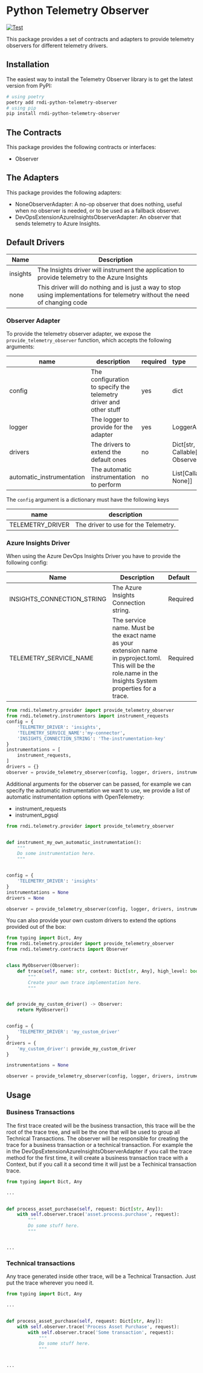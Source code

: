 # Python Telemetry Observer

[![Test](https://github.com/IM-Cloud-Spain-Connectors/python-telemetry-observer/actions/workflows/test.yml/badge.svg)](https://github.com/IM-Cloud-Spain-Connectors/python-telemetry-observer/actions/workflows/test.yml)

This package provides a set of contracts and adapters to provide telemetry observers for different
telemetry drivers.

## Installation

The easiest way to install the Telemetry Observer library is to get the latest version from PyPI:

```bash
# using poetry
poetry add rndi-python-telemetry-observer
# using pip
pip install rndi-python-telemetry-observer
```

## The Contracts

This package provides the following contracts or interfaces:

* Observer

## The Adapters

This package provides the following adapters:

- NoneObserverAdapter: A no-op observer that does nothing, useful when no observer is needed, or to
  be used as a fallback observer.
- DevOpsExtensionAzureInsightsObserverAdapter: An observer that sends telemetry to Azure Insights.

## Default Drivers

| Name     | Description                                                                                                                 |
|----------|-----------------------------------------------------------------------------------------------------------------------------|
| insights | The Insights driver will instrument the application to provide telemetry to the Azure Insights                              |
| none     | This driver will do nothing and is just a way to stop using implementations for telemetry without the need of changing code |

### Observer Adapter

To provide the telemetry observer adapter, we expose the `provide_telemetry_observer` function,
which accepts the following arguments:

| name                      | description                                                       | required | type                                  |
|---------------------------|-------------------------------------------------------------------|----------|:--------------------------------------|
| config                    | The configuration to specify the telemetry driver and other stuff | yes      | dict                                  |
| logger                    | The logger to provide for the adapter                             | yes      | LoggerAdapter                         |
| drivers                   | The drivers to extend the default ones                            | no       | Dict[str, Callable[[dict], Observer]] |
| automatic_instrumentation | The automatic instrumentation to perform                          | no       | List[Callable[[], None]]              |

The `config` argument is a dictionary must have the following keys

| name             | description                          |
|------------------|--------------------------------------|
| TELEMETRY_DRIVER | The driver to use for the Telemetry. |

### Azure Insights Driver

When using the Azure DevOps Insights Driver you have to provide the following config:

| Name                       | Description                                                                                                                                                  | Default  |
|----------------------------|--------------------------------------------------------------------------------------------------------------------------------------------------------------|:---------|
| INSIGHTS_CONNECTION_STRING | The Azure Insights Connection string.                                                                                                                        | Required |
| TELEMETRY_SERVICE_NAME     | The service name. Must be the exact name as your extension name in pyproject.toml. This will be the role.name in the Insights System properties for a trace. | Required |

```python
from rndi.telemetry.provider import provide_telemetry_observer
from rndi.telemetry.instrumentors import instrument_requests
config = {
    'TELEMETRY_DRIVER': 'insights',
    'TELEMETRY_SERVICE_NAME':'my-connector',
    'INSIGHTS_CONNECTION_STRING': 'The-instrumentation-key'
} 
instrumentations = [
    instrument_requests,
]
drivers = {}
observer = provide_telemetry_observer(config, logger, drivers, instrumentations)
```

Additional arguments for the observer can be passed, for example we can specify the automatic
instrumentation we want to use, we provide a list of automatic instrumentation options with
OpenTelemetry:

- instrument_requests
- instrument_pgsql

```python
from rndi.telemetry.provider import provide_telemetry_observer


def instrument_my_own_automatic_instrumentation():
    """
    Do some instrumentation here.
    """


config = {
    'TELEMETRY_DRIVER': 'insights'
}
instrumentations = None
drivers = None

observer = provide_telemetry_observer(config, logger, drivers, instrumentations)
```

You can also provide your own custom drivers to extend the options provided out of the box:

```python
from typing import Dict, Any
from rndi.telemetry.provider import provide_telemetry_observer
from rndi.telemetry.contracts import Observer


class MyObserver(Observer):
    def trace(self, name: str, context: Dict[str, Any], high_level: bool = False):
        """
        Create your own trace implementation here.
        """


def provide_my_custom_driver() -> Observer:
    return MyObserver()


config = {
    'TELEMETRY_DRIVER': 'my_custom_driver'
}
drivers = {
    'my_custom_driver': provide_my_custom_driver
}

instrumentations = None

observer = provide_telemetry_observer(config, logger, drivers, instrumentations)
```

## Usage

### Business Transactions

The first trace created will be the business transaction, this trace will be the root of the trace
tree, and will be the one that will be used to group all Technical Transactions.
The observer will be responsible for creating the trace for a business transaction or a technical
transaction.
For example the in the DevOpsExtensionAzureInsightsObserverAdapter if you call the trace method for
the first time, it will create a business transaction trace with a Context, but if you call it a
second time it will just be a Techinical transaction trace.

```python
from typing import Dict, Any

...


def process_asset_purchase(self, request: Dict[str, Any]):
    with self.observer.trace('asset.process.purchase', request):
        """
        Do some stuff here.
        """


...
```

### Technical transactions

Any trace generated inside other trace, will be a Technical Transaction. Just put the trace wherever
you need it.

```python
from typing import Dict, Any

...


def process_asset_purchase(self, request: Dict[str, Any]):
    with self.observer.trace('Process Asset Purchase', request):
        with self.observer.trace('Some transaction', request):
            """
            Do some stuff here.
            """


...
```